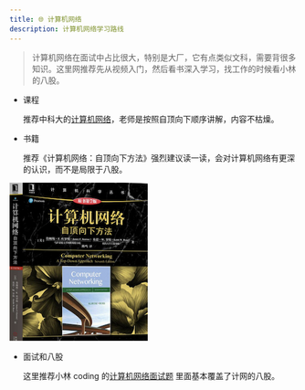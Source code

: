 ```yaml
---
title: 🌐 计算机网络
description: 计算机网络学习路线
---
```


> 计算机网络在面试中占比很大，特别是大厂，它有点类似文科，需要背很多知识。这里网推荐先从视频入门，然后看书深入学习，找工作的时候看小林的八股。

- 课程

  推荐中科大的[计算机网络](https://www.bilibili.com/video/BV1JV411t7ow/?spm_id_from=333.337.search-card.all.click)，老师是按照自顶向下顺序讲解，内容不枯燥。

- 书籍

  推荐《计算机网络：自顶向下方法》强烈建议读一读，会对计算机网络有更深的认识，而不是局限于八股。

![计算机网络自顶向下](../../../../assets/network_top_down_approach.jpg)

</div>

- 面试和八股

  这里推荐小林 coding 的[计算机网络面试题](https://xiaolincoding.com/network/) 里面基本覆盖了计网的八股。
